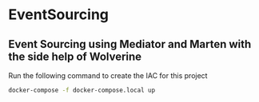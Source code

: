 # EventSourcing
## Event Sourcing using Mediator and Marten with the side help of Wolverine
Run the following command to create the IAC for this project
```bash
docker-compose -f docker-compose.local up
```


